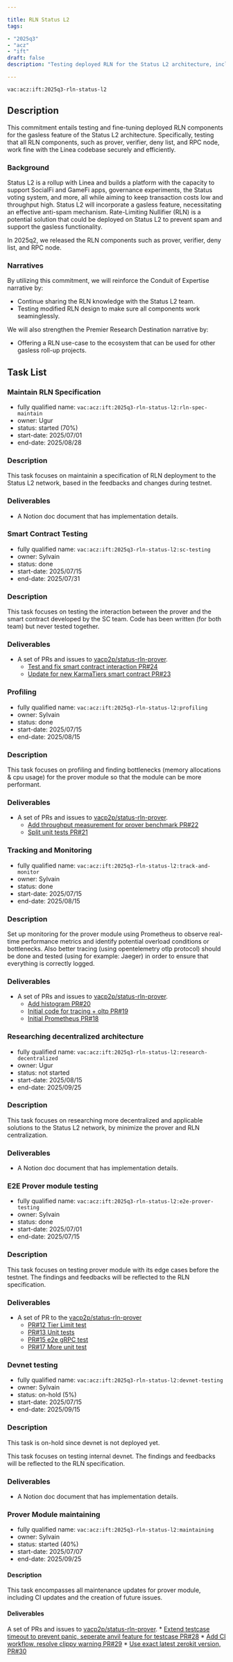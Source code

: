 ```yaml
---

title: RLN Status L2
tags:

- "2025q3"
- "acz"
- "ift"
draft: false
description: "Testing deployed RLN for the Status L2 architecture, including prover, verifier, deny list and RPC node"

---
```


`vac:acz:ift:2025q3-rln-status-l2`

## Description

This commitment entails testing and fine-tuning deployed RLN components 
for the gasless feature of the Status L2 architecture. 
Specifically, testing that all RLN components, such as prover, verifier, deny list, 
and RPC node, work fine with the Linea codebase securely and efficiently.

### Background

Status L2 is a rollup with Linea and builds a platform with the capacity 
to support SocialFi and GameFi apps, governance experiments, the Status voting system, 
and more, all while aiming to keep transaction costs low and throughput high. 
Status L2 will incorporate a gasless feature, necessitating an effective anti-spam mechanism. 
Rate-Limiting Nullifier (RLN) is a potential solution that could be deployed on 
Status L2 to prevent spam and support the gasless functionality.

In 2025q2, we released the RLN components such as prover, verifier, deny list, and RPC node.

### Narratives

By utilizing this commitment, we will reinforce the Conduit of Expertise narrative by:

- Continue sharing the RLN knowledge with the Status L2 team.
- Testing modified RLN design to make sure all components work seaminglessly.

We will also strengthen the Premier Research Destination narrative by:

- Offering a RLN use-case to the ecosystem that can be used for other gasless roll-up projects.

## Task List

### Maintain RLN Specification

* fully qualified name: `vac:acz:ift:2025q3-rln-status-l2:rln-spec-maintain`
* owner: Ugur
* status: started (70%)
* start-date: 2025/07/01
* end-date: 2025/08/28

### Description

This task focuses on maintainin a specification of RLN deployment to the Status L2 network, 
based in the feedbacks and changes during testnet.

### Deliverables

* A Notion doc document that has implementation details. 

### Smart Contract Testing

* fully qualified name: `vac:acz:ift:2025q3-rln-status-l2:sc-testing`
* owner: Sylvain
* status: done
* start-date: 2025/07/15
* end-date: 2025/07/31

### Description

This task focuses on testing the interaction between the prover and the smart contract developed by the SC team. Code
has been written (for both team) but never tested together.

### Deliverables

* A set of PRs and issues to [vacp2p/status-rln-prover](https://github.com/vacp2p/status-rln-prover).
    * [Test and fix smart contract interaction PR#24](https://github.com/vacp2p/status-rln-prover/pull/24)
    * [Update for new KarmaTiers smart contract PR#23](https://github.com/vacp2p/status-rln-prover/pull/23)

### Profiling

* fully qualified name: `vac:acz:ift:2025q3-rln-status-l2:profiling`
* owner: Sylvain
* status: done
* start-date: 2025/07/15
* end-date: 2025/08/15

### Description

This task focuses on profiling and finding bottlenecks (memory allocations & cpu usage) for the prover module 
so that the module can be more performant.

### Deliverables

* A set of PRs and issues to [vacp2p/status-rln-prover](https://github.com/vacp2p/status-rln-prover).
    * [Add throughput measurement for prover benchmark PR#22 ](https://github.com/vacp2p/status-rln-prover/pull/22)
    * [Split unit tests PR#21](https://github.com/vacp2p/status-rln-prover/pull/21)

### Tracking and Monitoring 

* fully qualified name: `vac:acz:ift:2025q3-rln-status-l2:track-and-monitor`
* owner: Sylvain
* status: done
* start-date: 2025/07/15
* end-date: 2025/08/15

### Description

Set up monitoring for the prover module using Prometheus to observe real-time performance metrics and identify 
potential overload conditions or bottlenecks. Also better tracing (using opentelemetry otlp protocol) should be done
and tested (using for example: Jaeger) in order to ensure that everything is correctly logged.

### Deliverables

* A set of PRs and issues to [vacp2p/status-rln-prover](https://github.com/vacp2p/status-rln-prover).
    * [Add histogram PR#20](https://github.com/vacp2p/status-rln-prover/pull/20)
    * [Initial code for tracing + oltp PR#19](https://github.com/vacp2p/status-rln-prover/pull/19)
    * [Initial Prometheus PR#18](https://github.com/vacp2p/status-rln-prover/pull/18)

### Researching decentralized architecture

* fully qualified name: `vac:acz:ift:2025q3-rln-status-l2:research-decentralized`
* owner: Ugur
* status: not started
* start-date: 2025/08/15
* end-date: 2025/09/25

### Description

This task focuses on researching more decentralized and applicable solutions to the Status L2 network, 
by minimize the prover and RLN centralization. 

### Deliverables

* A Notion doc document that has implementation details.

### E2E Prover module testing 

* fully qualified name: `vac:acz:ift:2025q3-rln-status-l2:e2e-prover-testing`
* owner: Sylvain
* status: done
* start-date: 2025/07/01
* end-date: 2025/07/15

### Description

This task focuses on testing prover module with its edge cases before the testnet. 
The findings and feedbacks will be reflected to the RLN specification.

### Deliverables

* A set of PR to the [vacp2p/status-rln-prover](https://github.com/vacp2p/status-rln-prover)
    * [PR#12 Tier Limit test](https://github.com/vacp2p/status-rln-prover/pull/12)
    * [PR#13 Unit tests](https://github.com/vacp2p/status-rln-prover/pull/13)
    * [PR#15 e2e gRPC test](https://github.com/vacp2p/status-rln-prover/pull/15)
    * [PR#17 More unit test](https://github.com/vacp2p/status-rln-prover/pull/17) 

### Devnet testing 

* fully qualified name: `vac:acz:ift:2025q3-rln-status-l2:devnet-testing`
* owner: Sylvain
* status: on-hold (5%)
* start-date: 2025/07/15
* end-date: 2025/09/15

### Description

This task is on-hold since devnet is not deployed yet.

This task focuses on testing internal devnet. 
The findings and feedbacks will be reflected to the RLN specification.

### Deliverables

* A Notion doc document that has implementation details.

### Prover Module maintaining

* fully qualified name: `vac:acz:ift:2025q3-rln-status-l2:maintaining`
* owner: Sylvain
* status: started (40%)
* start-date: 2025/07/07
* end-date: 2025/09/25

#### Description
This task encompasses all maintenance updates for prover module, 
including CI updates and the creation of future issues.

#### Deliverables
A set of PRs and issues to [vacp2p/status-rln-prover](https://github.com/vacp2p/status-rln-prover).
    * [Extend testcase timeout to prevent panic, seperate anvil feature for testcase PR#28](https://github.com/vacp2p/status-rln-prover/pull/28)
    * [Add CI workflow, resolve clippy warning PR#29](https://github.com/vacp2p/status-rln-prover/pull/29)
    * [Use exact latest zerokit version, PR#30](https://github.com/vacp2p/status-rln-prover/pull/30)